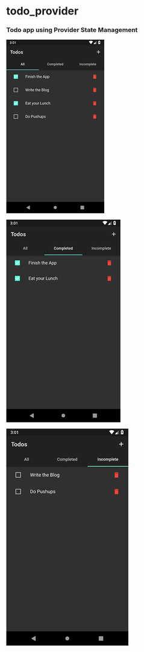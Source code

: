 # todo_provider

### Todo app using Provider State Management

![](SS1.png)

![](SS2.png)

![](SS3.png)
